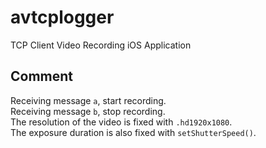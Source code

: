 # avtcplogger
TCP Client Video Recording iOS Application

## Comment
Receiving message `a`, start recording.\
Receiving message `b`, stop recording.\
The resolution of the video is fixed with `.hd1920x1080`.\
The exposure duration is also fixed with `setShutterSpeed()`.
